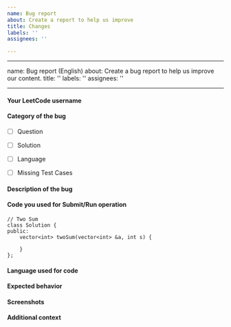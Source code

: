 ```yaml
---
name: Bug report
about: Create a report to help us improve
title: Changes
labels: ''
assignees: ''

---
```


---
name: Bug report (English)
about: Create a bug report to help us improve our content.
title: ''
labels: ''
assignees: ''

---

<!--
Note - Any content mentioned below in `<!-- ->` blocks are just comments
to help you fill-up the issue. It won't be visible in the actual issue after
you click on submit.
-->

#### Your LeetCode username
<!-- Your LeetCode username -->


#### Category of the bug
- [ ] Question
- [ ] Solution
- [ ] Language
- [ ] Missing Test Cases 


#### Description of the bug
<!-- A clear and concise description of what the bug is. -->


#### Code you used for Submit/Run operation
<!-- 
Please make sure you wrap your code with ``` tags. 
Otherwise we may reject your request. 
-->

```
// Two Sum
class Solution {
public:
    vector<int> twoSum(vector<int> &a, int s) {

    }
};
```

#### Language used for code
<!-- C++ -->


#### Expected behavior
<!-- A clear and concise description of what you expected to happen in
contrast with what actually happened. -->



#### Screenshots
<!-- If applicable, add screenshots to explain your issue. -->



#### Additional context
<!-- Add any other additional context about the bug. -->
